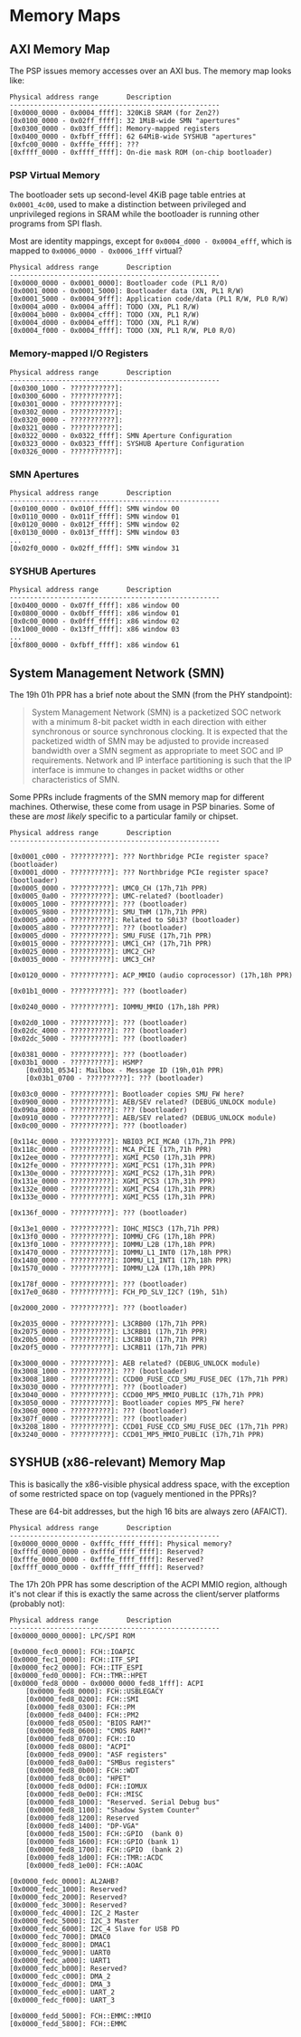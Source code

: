 # Memory Maps

## AXI Memory Map

The PSP issues memory accesses over an AXI bus. The memory map looks like:

```
Physical address range       Description
----------------------------------------------------
[0x0000_0000 - 0x0004_ffff]: 320KiB SRAM (for Zen2?)
[0x0100_0000 - 0x02ff_ffff]: 32 1MiB-wide SMN "apertures"
[0x0300_0000 - 0x03ff_ffff]: Memory-mapped registers
[0x0400_0000 - 0xfbff_ffff]: 62 64MiB-wide SYSHUB "apertures"
[0xfc00_0000 - 0xfffe_ffff]: ???
[0xffff_0000 - 0xffff_ffff]: On-die mask ROM (on-chip bootloader)
```

### PSP Virtual Memory

The bootloader sets up second-level 4KiB page table entries at `0x0001_4c00`, 
used to make a distinction between privileged and unprivileged regions in SRAM
while the bootloader is running other programs from SPI flash.

Most are identity mappings, except for `0x0004_d000 - 0x0004_efff`, which
is mapped to `0x0006_0000 - 0x0006_1fff` virtual?

```
Physical address range       Description
----------------------------------------------------
[0x0000_0000 - 0x0001_0000]: Bootloader code (PL1 R/O)
[0x0001_0000 - 0x0001_5000]: Bootloader data (XN, PL1 R/W)
[0x0001_5000 - 0x0004_9fff]: Application code/data (PL1 R/W, PL0 R/W)
[0x0004_a000 - 0x0004_afff]: TODO (XN, PL1 R/W)
[0x0004_b000 - 0x0004_cfff]: TODO (XN, PL1 R/W)
[0x0004_d000 - 0x0004_efff]: TODO (XN, PL1 R/W)
[0x0004_f000 - 0x0004_ffff]: TODO (XN, PL1 R/W, PL0 R/O)
```

### Memory-mapped I/O Registers

```
Physical address range       Description
----------------------------------------------------
[0x0300_1000 - ???????????]: 
[0x0300_6000 - ???????????]: 
[0x0301_0000 - ???????????]: 
[0x0302_0000 - ???????????]: 
[0x0320_0000 - ???????????]: 
[0x0321_0000 - ???????????]: 
[0x0322_0000 - 0x0322_ffff]: SMN Aperture Configuration
[0x0323_0000 - 0x0323_ffff]: SYSHUB Aperture Configuration 
[0x0326_0000 - ???????????]: 
```

### SMN Apertures

```
Physical address range       Description
----------------------------------------------------
[0x0100_0000 - 0x010f_ffff]: SMN window 00
[0x0110_0000 - 0x011f_ffff]: SMN window 01
[0x0120_0000 - 0x012f_ffff]: SMN window 02
[0x0130_0000 - 0x013f_ffff]: SMN window 03
...
[0x02f0_0000 - 0x02ff_ffff]: SMN window 31
```

### SYSHUB Apertures

```
Physical address range       Description
----------------------------------------------------
[0x0400_0000 - 0x07ff_ffff]: x86 window 00
[0x0800_0000 - 0x0bff_ffff]: x86 window 01
[0x0c00_0000 - 0x0fff_ffff]: x86 window 02
[0x1000_0000 - 0x13ff_ffff]: x86 window 03
...
[0xf800_0000 - 0xfbff_ffff]: x86 window 61
```


## System Management Network (SMN)

The 19h 01h PPR has a brief note about the SMN (from the PHY standpoint):

> System Management Network (SMN) is a packetized SOC network with a minimum 
> 8-bit packet width in each direction with either synchronous or source 
> synchronous clocking. It is expected that the packetized width of SMN may be
> adjusted to provide increased bandwidth over a SMN segment as appropriate to 
> meet SOC and IP requirements. Network and IP interface partitioning is such 
> that the IP interface is immune to changes in packet widths or other 
> characteristics of SMN.

Some PPRs include fragments of the SMN memory map for different machines.
Otherwise, these come from usage in PSP binaries.
Some of these are *most likely* specific to a particular family or chipset.

```
Physical address range       Description
----------------------------------------------------

[0x0001_c000 - ??????????]: ??? Northbridge PCIe register space? (bootloader)
[0x0001_d000 - ??????????]: ??? Northbridge PCIe register space? (bootloader)
[0x0005_0000 - ??????????]: UMC0_CH (17h,71h PPR)
[0x0005_0a00 - ??????????]: UMC-related? (bootloader)
[0x0005_1000 - ??????????]: ??? (bootloader)
[0x0005_9800 - ??????????]: SMU_THM (17h,71h PPR)
[0x0005_a000 - ??????????]: Related to S0i3? (bootloader)
[0x0005_a800 - ??????????]: ??? (bootloader)
[0x0005_d000 - ??????????]: SMU_FUSE (17h,71h PPR)
[0x0015_0000 - ??????????]: UMC1_CH? (17h,71h PPR)
[0x0025_0000 - ??????????]: UMC2_CH?
[0x0035_0000 - ??????????]: UMC3_CH?

[0x0120_0000 - ??????????]: ACP_MMIO (audio coprocessor) (17h,18h PPR)

[0x01b1_0000 - ??????????]: ??? (bootloader)

[0x0240_0000 - ??????????]: IOMMU_MMIO (17h,18h PPR)

[0x02d0_1000 - ??????????]: ??? (bootloader)
[0x02dc_4000 - ??????????]: ??? (bootloader)
[0x02dc_5000 - ??????????]: ??? (bootloader)

[0x0381_0000 - ??????????]: ??? (bootloader)
[0x03b1_0000 - ??????????]: HSMP?
	[0x03b1_0534]: Mailbox - Message ID (19h,01h PPR)
	[0x03b1_0700 - ??????????]: ??? (bootloader)

[0x03c0_0000 - ??????????]: Bootloader copies SMU_FW here?
[0x0900_0000 - ??????????]: AEB/SEV related? (DEBUG_UNLOCK module)
[0x090a_8000 - ??????????]: ??? (bootloader)
[0x0910_0000 - ??????????]: AEB/SEV related? (DEBUG_UNLOCK module)
[0x0c00_0000 - ??????????]: ??? (bootloader)

[0x114c_0000 - ??????????]: NBIO3_PCI_MCA0 (17h,71h PPR)
[0x118c_0000 - ??????????]: MCA_PCIE (17h,71h PPR)
[0x12ee_0000 - ??????????]: XGMI_PCS0 (17h,31h PPR)
[0x12fe_0000 - ??????????]: XGMI_PCS1 (17h,31h PPR)
[0x130e_0000 - ??????????]: XGMI_PCS2 (17h,31h PPR)
[0x131e_0000 - ??????????]: XGMI_PCS3 (17h,31h PPR)
[0x132e_0000 - ??????????]: XGMI_PCS4 (17h,31h PPR)
[0x133e_0000 - ??????????]: XGMI_PCS5 (17h,31h PPR)

[0x136f_0000 - ??????????]: ??? (bootloader)

[0x13e1_0000 - ??????????]: IOHC_MISC3 (17h,71h PPR)
[0x13f0_0000 - ??????????]: IOMMU_CFG (17h,18h PPR)
[0x13f0_1000 - ??????????]: IOMMU_L2B (17h,18h PPR)
[0x1470_0000 - ??????????]: IOMMU_L1_INT0 (17h,18h PPR)
[0x1480_0000 - ??????????]: IOMMU_L1_INT1 (17h,18h PPR)
[0x1570_0000 - ??????????]: IOMMU_L2A (17h,18h PPR)

[0x178f_0000 - ??????????]: ??? (bootloader)
[0x17e0_0680 - ??????????]: FCH_PD_SLV_I2C? (19h, 51h)

[0x2000_2000 - ??????????]: ??? (bootloader)

[0x2035_0000 - ??????????]: L3CRB00 (17h,71h PPR)
[0x2075_0000 - ??????????]: L3CRB01 (17h,71h PPR)
[0x20b5_0000 - ??????????]: L3CRB10 (17h,71h PPR)
[0x20f5_0000 - ??????????]: L3CRB11 (17h,71h PPR)

[0x3000_0000 - ??????????]: AEB related? (DEBUG_UNLOCK module)
[0x3008_1000 - ??????????]: ??? (bootloader)
[0x3008_1800 - ??????????]: CCD00_FUSE_CCD_SMU_FUSE_DEC (17h,71h PPR)
[0x3030_0000 - ??????????]: ??? (bootloader)
[0x3040_0000 - ??????????]: CCD00_MP5_MMIO_PUBLIC (17h,71h PPR)
[0x3050_0000 - ??????????]: Bootloader copies MP5_FW here?
[0x3060_0000 - ??????????]: ??? (bootloader)
[0x307f_0000 - ??????????]: ??? (bootloader)
[0x3208_1800 - ??????????]: CCD01_FUSE_CCD_SMU_FUSE_DEC (17h,71h PPR)
[0x3240_0000 - ??????????]: CCD01_MP5_MMIO_PUBLIC (17h,71h PPR)
```

## SYSHUB (x86-relevant) Memory Map

This is basically the x86-visible physical address space, with the exception
of some restricted space on top (vaguely mentioned in the PPRs)?

These are 64-bit addresses, but the high 16 bits are always zero (AFAICT).

```
Physical address range       Description
----------------------------------------------------
[0x0000_0000_0000 - 0xfffc_ffff_ffff]: Physical memory?
[0xfffd_0000_0000 - 0xfffd_ffff_ffff]: Reserved?
[0xfffe_0000_0000 - 0xfffe_ffff_ffff]: Reserved?
[0xffff_0000_0000 - 0xffff_ffff_ffff]: Reserved?
```

The 17h 20h PPR has some description of the ACPI MMIO region, although it's
not clear if this is exactly the same across the client/server platforms
(probably not):

```
Physical address range       Description
----------------------------------------------------
[0x0000_0000_0000]: LPC/SPI ROM

[0x0000_fec0_0000]: FCH::IOAPIC
[0x0000_fec1_0000]: FCH::ITF_SPI
[0x0000_fec2_0000]: FCH::ITF_ESPI
[0x0000_fed0_0000]: FCH::TMR::HPET
[0x0000_fed8_0000 - 0x0000_0000_fed8_1fff]: ACPI
	[0x0000_fed8_0000]: FCH::USBLEGACY
	[0x0000_fed8_0200]: FCH::SMI
	[0x0000_fed8_0300]: FCH::PM
	[0x0000_fed8_0400]: FCH::PM2
	[0x0000_fed8_0500]: "BIOS RAM?"
	[0x0000_fed8_0600]: "CMOS RAM?"
	[0x0000_fed8_0700]: FCH::IO
	[0x0000_fed8_0800]: "ACPI"
	[0x0000_fed8_0900]: "ASF registers"
	[0x0000_fed8_0a00]: "SMBus registers"
	[0x0000_fed8_0b00]: FCH::WDT
	[0x0000_fed8_0c00]: "HPET"
	[0x0000_fed8_0d00]: FCH::IOMUX
	[0x0000_fed8_0e00]: FCH::MISC
	[0x0000_fed8_1000]: "Reserved. Serial Debug bus"
	[0x0000_fed8_1100]: "Shadow System Counter"
	[0x0000_fed8_1200]: Reserved
	[0x0000_fed8_1400]: "DP-VGA"
	[0x0000_fed8_1500]: FCH::GPIO  (bank 0)
	[0x0000_fed8_1600]: FCH::GPIO (bank 1)
	[0x0000_fed8_1700]: FCH::GPIO  (bank 2)
	[0x0000_fed8_1d00]: FCH::TMR::ACDC
	[0x0000_fed8_1e00]: FCH::AOAC

[0x0000_fedc_0000]: AL2AHB?
[0x0000_fedc_1000]: Reserved?
[0x0000_fedc_2000]: Reserved?
[0x0000_fedc_3000]: Reserved?
[0x0000_fedc_4000]: I2C_2 Master
[0x0000_fedc_5000]: I2C_3 Master
[0x0000_fedc_6000]: I2C_4 Slave for USB PD
[0x0000_fedc_7000]: DMAC0
[0x0000_fedc_8000]: DMAC1
[0x0000_fedc_9000]: UART0
[0x0000_fedc_a000]: UART1
[0x0000_fedc_b000]: Reserved?
[0x0000_fedc_c000]: DMA_2
[0x0000_fedc_d000]: DMA_3
[0x0000_fedc_e000]: UART_2
[0x0000_fedc_f000]: UART_3

[0x0000_fedd_5000]: FCH::EMMC::MMIO
[0x0000_fedd_5800]: FCH::EMMC
```


